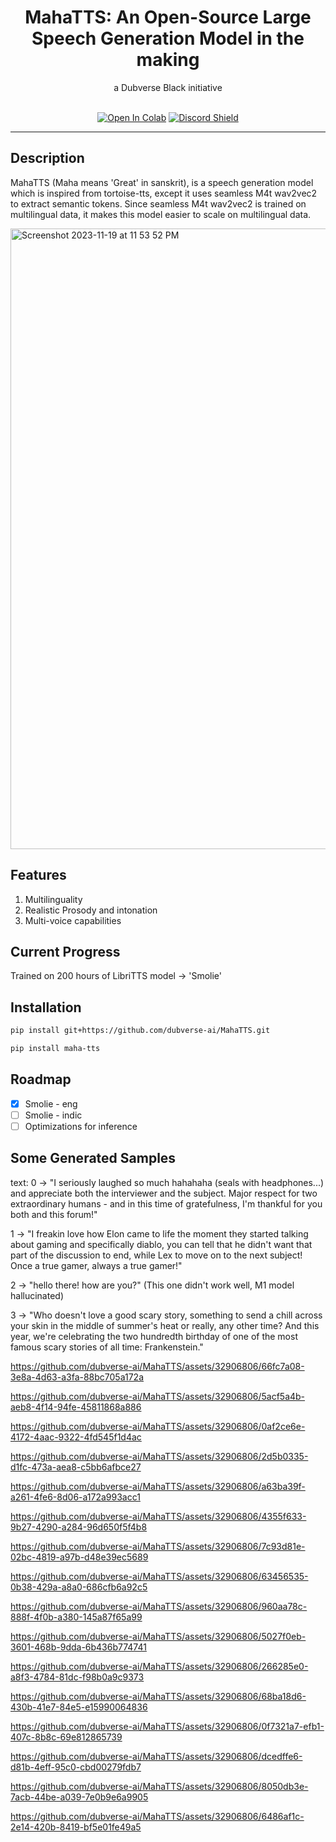 <div align="center">

<h1>MahaTTS: An Open-Source Large Speech Generation Model in the making</h1>
a Dubverse Black initiative <br> <br>

[![Open In Colab](https://colab.research.google.com/assets/colab-badge.svg)](https://colab.research.google.com/drive/1-eOQqznKWwAfMdusJ_LDtDhjIyAlSMrG?usp=sharing)
[![Discord Shield](https://discordapp.com/api/guilds/1162007551987171410/widget.png?style=shield)](https://discord.gg/4VGnrgpBN)
</div>

------

## Description
MahaTTS (Maha means 'Great' in sanskrit), is a speech generation model which is inspired from tortoise-tts, except it uses seamless M4t wav2vec2 to extract semantic tokens.
Since seamless M4t wav2vec2 is trained on multilingual data, it makes this model easier to scale on multilingual data.

<img width="993" alt="Screenshot 2023-11-19 at 11 53 52 PM" src="https://github.com/dubverse-ai/MahaTTS/assets/32906806/7429d3b6-3f19-4bd8-9005-ff9e16a698f8">


## Features
1. Multilinguality
2. Realistic Prosody and intonation
3. Multi-voice capabilities

## Current Progress
Trained on 200 hours of LibriTTS model -> 'Smolie' 

## Installation
```bash
pip install git+https://github.com/dubverse-ai/MahaTTS.git
```

```bash
pip install maha-tts
```
## Roadmap
- [x] Smolie - eng
- [ ] Smolie - indic
- [ ] Optimizations for inference

## Some Generated Samples
text:
0 -> "I seriously laughed so much hahahaha (seals with headphones...) and appreciate both the interviewer and the subject. Major respect for two extraordinary humans - and in this time of gratefulness, I'm thankful for you both and this forum!"

1 -> "I freakin love how Elon came to life the moment they started talking about gaming and specifically diablo, you can tell that he didn't want that part of the discussion to end, while Lex to move on to the next subject! Once a true gamer, always a true gamer!"

2 -> "hello there! how are you?" (This one didn't work well, M1 model hallucinated)

3 -> "Who doesn't love a good scary story, something to send a chill across your skin in the middle of summer's heat or really, any other time? And this year, we're celebrating the two hundredth birthday of one of the most famous scary stories of all time: Frankenstein."



https://github.com/dubverse-ai/MahaTTS/assets/32906806/66fc7a08-3e8a-4d63-a3fa-88bc705a172a



https://github.com/dubverse-ai/MahaTTS/assets/32906806/5acf5a4b-aeb8-4f14-94fe-45811868a886



https://github.com/dubverse-ai/MahaTTS/assets/32906806/0af2ce6e-4172-4aac-9322-4fd545f1d4ac



https://github.com/dubverse-ai/MahaTTS/assets/32906806/2d5b0335-d1fc-473a-aea8-c5bb6afbce27



https://github.com/dubverse-ai/MahaTTS/assets/32906806/a63ba39f-a261-4fe6-8d06-a172a993acc1



https://github.com/dubverse-ai/MahaTTS/assets/32906806/4355f633-9b27-4290-a284-96d650f5f4b8



https://github.com/dubverse-ai/MahaTTS/assets/32906806/7c93d81e-02bc-4819-a97b-d48e39ec5689



https://github.com/dubverse-ai/MahaTTS/assets/32906806/63456535-0b38-429a-a8a0-686cfb6a92c5



https://github.com/dubverse-ai/MahaTTS/assets/32906806/960aa78c-888f-4f0b-a380-145a87f65a99



https://github.com/dubverse-ai/MahaTTS/assets/32906806/5027f0eb-3601-468b-9dda-6b436b774741



https://github.com/dubverse-ai/MahaTTS/assets/32906806/266285e0-a8f3-4784-81dc-f98b0a9c9373



https://github.com/dubverse-ai/MahaTTS/assets/32906806/68ba18d6-430b-41e7-84e5-e15990064836



https://github.com/dubverse-ai/MahaTTS/assets/32906806/0f7321a7-efb1-407c-8b8c-69e812865739



https://github.com/dubverse-ai/MahaTTS/assets/32906806/dcedffe6-d81b-4eff-95c0-cbd00279fdb7



https://github.com/dubverse-ai/MahaTTS/assets/32906806/8050db3e-7acb-44be-a039-7e0b9e6a9905



https://github.com/dubverse-ai/MahaTTS/assets/32906806/6486af1c-2e14-420b-8419-bf5e01fe49a5


